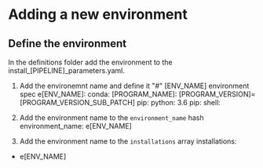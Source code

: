 # Adding a new environment

## Define the environment
In the definitions folder add the environment to the install_[PIPELINE]_parameters.yaml.

1. Add the environemnt name and define it
"#" [ENV_NAME] environment spec
e[ENV_NAME]:
  conda:
    [PROGRAM_NAME]: [PROGRAM_VERSION]=[PROGRAM_VERSION_SUB_PATCH]
    pip:
    python: 3.6
  pip:
  shell:

2. Add the environment name to the `environment_name` hash
environment_name:
  e[ENV_NAME]
3. Add the environment name to the `installations` array
installations:
  - e[ENV_NAME]
